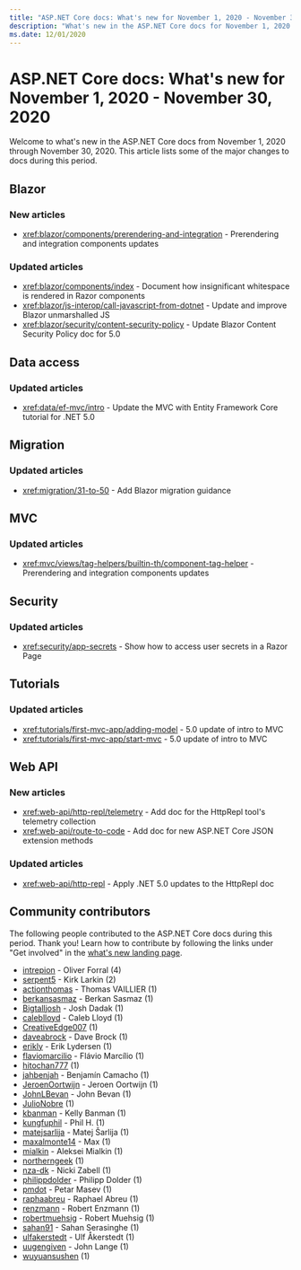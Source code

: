 ```yaml
---
title: "ASP.NET Core docs: What's new for November 1, 2020 - November 30, 2020"
description: "What's new in the ASP.NET Core docs for November 1, 2020 - November 30, 2020."
ms.date: 12/01/2020
---
```


# ASP.NET Core docs: What's new for November 1, 2020 - November 30, 2020

Welcome to what's new in the ASP.NET Core docs from November 1, 2020 through November 30, 2020. This article lists some of the major changes to docs during this period.

## Blazor

### New articles

- <xref:blazor/components/prerendering-and-integration> - Prerendering and integration components updates

### Updated articles

- <xref:blazor/components/index> - Document how insignificant whitespace is rendered in Razor components
- <xref:blazor/js-interop/call-javascript-from-dotnet> - Update and improve Blazor unmarshalled JS
- <xref:blazor/security/content-security-policy> - Update Blazor Content Security Policy doc for 5.0

## Data access

### Updated articles

- <xref:data/ef-mvc/intro> - Update the MVC with Entity Framework Core tutorial for .NET 5.0

## Migration

### Updated articles

- <xref:migration/31-to-50> - Add Blazor migration guidance

## MVC

### Updated articles

- <xref:mvc/views/tag-helpers/builtin-th/component-tag-helper> - Prerendering and integration components updates

## Security

### Updated articles

- <xref:security/app-secrets> - Show how to access user secrets in a Razor Page

## Tutorials

### Updated articles

- <xref:tutorials/first-mvc-app/adding-model> - 5.0 update of intro to MVC
- <xref:tutorials/first-mvc-app/start-mvc> - 5.0 update of intro to MVC

## Web API

### New articles

- <xref:web-api/http-repl/telemetry> - Add doc for the HttpRepl tool's telemetry collection
- <xref:web-api/route-to-code> - Add doc for new ASP.NET Core JSON extension methods

### Updated articles

- <xref:web-api/http-repl> - Apply .NET 5.0 updates to the HttpRepl doc

## Community contributors

The following people contributed to the ASP.NET Core docs during this period. Thank you! Learn how to contribute by following the links under "Get involved" in the [what's new landing page](index.yml).

- [intrepion](https://github.com/intrepion) - Oliver Forral (4)
- [serpent5](https://github.com/serpent5) - Kirk Larkin (2)
- [actionthomas](https://github.com/actionthomas) - Thomas VAILLIER (1)
- [berkansasmaz](https://github.com/berkansasmaz) - Berkan Sasmaz (1)
- [Bigtalljosh](https://github.com/Bigtalljosh) - Josh Dadak (1)
- [caleblloyd](https://github.com/caleblloyd) - Caleb Lloyd (1)
- [CreativeEdge007](https://github.com/CreativeEdge007) (1)
- [daveabrock](https://github.com/daveabrock) - Dave Brock (1)
- [erikly](https://github.com/erikly) - Erik Lydersen (1)
- [flaviomarcilio](https://github.com/flaviomarcilio) - Flávio Marcílio (1)
- [hitochan777](https://github.com/hitochan777) (1)
- [jahbenjah](https://github.com/jahbenjah) - Benjamín Camacho (1)
- [JeroenOortwijn](https://github.com/JeroenOortwijn) - Jeroen Oortwijn (1)
- [JohnLBevan](https://github.com/JohnLBevan) - John Bevan (1)
- [JulioNobre](https://github.com/JulioNobre) (1)
- [kbanman](https://github.com/kbanman) - Kelly Banman (1)
- [kungfuphil](https://github.com/kungfuphil) - Phil H. (1)
- [matejsarlija](https://github.com/matejsarlija) - Matej Šarlija (1)
- [maxalmonte14](https://github.com/maxalmonte14) - Max (1)
- [mialkin](https://github.com/mialkin) - Aleksei Mialkin (1)
- [northerngeek](https://github.com/northerngeek) (1)
- [nza-dk](https://github.com/nza-dk) - Nicki Zabell (1)
- [philippdolder](https://github.com/philippdolder) - Philipp Dolder (1)
- [pmdot](https://github.com/pmdot) - Petar Masev (1)
- [raphaabreu](https://github.com/raphaabreu) - Raphael Abreu (1)
- [renzmann](https://github.com/renzmann) - Robert Enzmann (1)
- [robertmuehsig](https://github.com/robertmuehsig) - Robert Muehsig (1)
- [sahan91](https://github.com/sahan91) - Sahan Serasinghe (1)
- [ulfakerstedt](https://github.com/ulfakerstedt) - Ulf Åkerstedt (1)
- [uugengiven](https://github.com/uugengiven) - John Lange (1)
- [wuyuansushen](https://github.com/wuyuansushen) (1)
